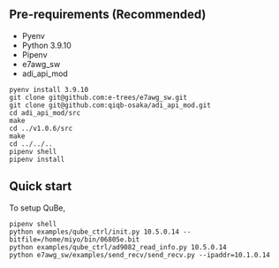 ## Pre-requirements (Recommended)

- Pyenv
- Python 3.9.10
- Pipenv
- e7awg_sw
- adi_api_mod

```
pyenv install 3.9.10
git clone git@github.com:e-trees/e7awg_sw.git
git clone git@github.com:qiqb-osaka/adi_api_mod.git
cd adi_api_mod/src
make
cd ../v1.0.6/src
make
cd ../../..
pipenv shell
pipenv install
```

## Quick start

To setup QuBe,


```
pipenv shell
python examples/qube_ctrl/init.py 10.5.0.14 --bitfile=/home/miyo/bin/06805e.bit
python examples/qube_ctrl/ad9082_read_info.py 10.5.0.14 
python e7awg_sw/examples/send_recv/send_recv.py --ipaddr=10.1.0.14 
```
